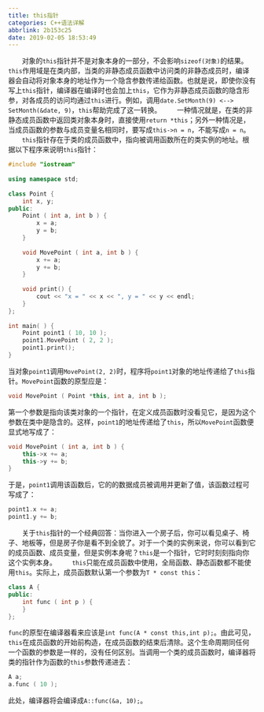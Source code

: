 ```yaml
---
title: this指针
categories: C++语法详解
abbrlink: 2b153c25
date: 2019-02-05 18:53:49
---
```

&emsp;&emsp;对象的`this`指针并不是对象本身的一部分，不会影响`sizeof(对象)`的结果。`this`作用域是在类内部，当类的非静态成员函数中访问类的非静态成员时，编译器会自动将对象本身的地址作为一个隐含参数传递给函数。也就是说，即使你没有写上`this`指针，编译器在编译时也会加上`this`，它作为非静态成员函数的隐含形参，对各成员的访问均通过`this`进行。例如，调用`date.SetMonth(9) <--> SetMonth(&date, 9)`，`this`帮助完成了这一转换。
&emsp;&emsp;一种情况就是，在类的非静态成员函数中返回类对象本身时，直接使用`return *this`；另外一种情况是，当成员函数的参数与成员变量名相同时，要写成`this->n = n`，不能写成`n = n`。
&emsp;&emsp;`this`指针存在于类的成员函数中，指向被调用函数所在的类实例的地址。根据以下程序来说明`this`指针：

``` cpp
#include "iostream"
​
using namespace std;
​
class Point {
    int x, y;
public:
    Point ( int a, int b ) {
        x = a;
        y = b;
    }
​
    void MovePoint ( int a, int b ) {
        x += a;
        y += b;
    }
​
    void print() {
        cout << "x = " << x << ", y = " << y << endl;
    }
};
​
int main( ) {
    Point point1 ( 10, 10 );
    point1.MovePoint ( 2, 2 );
    point1.print();
}
```

当对象`point1`调用`MovePoint(2, 2)`时，程序将`point1`对象的地址传递给了`this`指针。`MovePoint`函数的原型应是：

``` cpp
void MovePoint ( Point *this, int a, int b );
```

第一个参数是指向该类对象的一个指针，在定义成员函数时没看见它，是因为这个参数在类中是隐含的。这样，`point1`的地址传递给了`this`，所以`MovePoint`函数便显式地写成了：

``` cpp
void MovePoint ( int a, int b ) {
    this->x += a;
    this->y += b;
}
```

于是，`point1`调用该函数后，它的的数据成员被调用并更新了值，该函数过程可写成了：

``` cpp
point1.x += a;
point1.y += b;
```

&emsp;&emsp;关于`this`指针的一个经典回答：当你进入一个房子后，你可以看见桌子、椅子、地板等，但是房子你是看不到全貌了。对于一个类的实例来说，你可以看到它的成员函数、成员变量，但是实例本身呢？`this`是一个指针，它时时刻刻指向你这个实例本身。
&emsp;&emsp;`this`只能在成员函数中使用，全局函数、静态函数都不能使用`this`。实际上，成员函数默认第一个参数为`T * const this`：

``` cpp
class A {
public:
    int func ( int p ) {
    }
};
```

`func`的原型在编译器看来应该是`int func(A * const this,int p);`。由此可见，`this`在成员函数的开始前构造，在成员函数的结束后清除。这个生命周期同任何一个函数的参数是一样的，没有任何区别。当调用一个类的成员函数时，编译器将类的指针作为函数的`this`参数传递进去：

``` cpp
A a;
a.func ( 10 );
```

此处，编译器将会编译成`A::func(&a, 10);`。